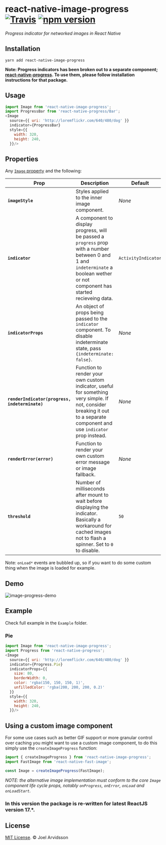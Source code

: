 # react-native-image-progress [![Travis](https://img.shields.io/travis/oblador/react-native-image-progress.svg)](https://travis-ci.org/oblador/react-native-image-progress) [![npm version](https://img.shields.io/npm/v/react-native-image-progress.svg)](https://www.npmjs.com/package/react-native-image-progress)
*Progress indicator for networked images in React Native*

## Installation

```
yarn add react-native-image-progress
```

**Note: Progress indicators has been broken out to a separate component; [react-native-progress](https://github.com/oblador/react-native-progress). To use them, please follow installation instructions for that package.**


## Usage

```js
import Image from 'react-native-image-progress';
import ProgressBar from 'react-native-progress/Bar';
<Image 
  source={{ uri: 'http://loremflickr.com/640/480/dog' }} 
  indicator={ProgressBar} 
  style={{
    width: 320, 
    height: 240, 
  }}/>
```

## Properties

Any [`Image` property](http://facebook.github.io/react-native/docs/image.html) and the following:

| Prop | Description | Default |
|---|---|---|
|**`imageStyle`**|Styles applied to the inner image component.|*None*|
|**`indicator`**|A component to display progress, will be passed a `progress` prop with a number between 0 and 1 and `indeterminate` a boolean wether or not component has started recieveing data.|`ActivityIndicator`|
|**`indicatorProps`**|An object of props being passed to the `indicator` component. To disable indeterminate state, pass `{indeterminate: false}`.|*None*|
|**`renderIndicator(progress, indeterminate)`**|Function to render your own custom indicator, useful for something very simple. If not, consider breaking it out to a separate component and use `indicator` prop instead.|*None*|
|**`renderError(error)`**|Function to render your own custom error message or image fallback.|*None*|
|**`threshold`**|Number of milliseconds after mount to wait before displaying the indicator. Basically a workaround for cached images not to flash a spinner. Set to `0` to disable.|`50`|

Note: `onLoad*` events are bubbled up, so if you want to do some custom thing when the image is loaded for example. 

## Demo

![image-progress-demo](https://cloud.githubusercontent.com/assets/378279/10882718/0f33e7b4-813b-11e5-9f6c-90df8b9050b8.gif)

## Example 

Check full example in the `Example` folder. 

### Pie

```js
import Image from 'react-native-image-progress';
import Progress from 'react-native-progress';
<Image 
  source={{ uri: 'http://loremflickr.com/640/480/dog' }} 
  indicator={Progress.Pie}
  indicatorProps={{
    size: 80,
    borderWidth: 0,
    color: 'rgba(150, 150, 150, 1)',
    unfilledColor: 'rgba(200, 200, 200, 0.2)'
  }}
  style={{
    width: 320,
    height: 240,
  }}/>
```

## Using a custom image component

For some use cases such as better GIF support or more granular control over caching you might want to use a custom image component, to do this simply use the `createImageProgress` function: 

```js
import { createImageProgress } from 'react-native-image-progress';
import FastImage from 'react-native-fast-image';

const Image = createImageProgress(FastImage);
``` 

*NOTE: the alternative image implementation must conform to the core `Image` component life cycle props, notably `onProgress`, `onError`, `onLoad` and `onLoadStart`.*

### In this version the package is re-written for latest ReactJS version 17.*.

## License

[MIT License](http://opensource.org/licenses/mit-license.html). © Joel Arvidsson


